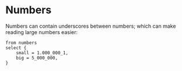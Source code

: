 # Numbers

Numbers can contain underscores between numbers; which can make reading large
numbers easier:

```prql
from numbers
select {
    small = 1.000_000_1,
    big = 5_000_000,
}
```
